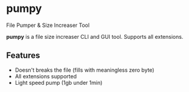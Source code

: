 # pumpy
File Pumper &amp; Size Increaser Tool

**pumpy** is a file size increaser CLI and GUI tool. Supports all extensions.

## Features

* Doesn't breaks the file (fills with meaningless zero byte)
* All extensions supported
* Light speed pump (1gb under 1min)
